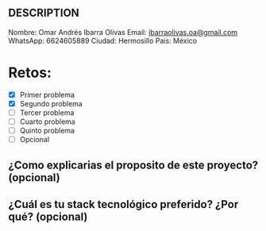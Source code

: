## DESCRIPTION

Nombre: Omar Andrés Ibarra Olivas
Email: ibarraolivas.oa@gmail.com
WhatsApp: 6624605889
Ciudad: Hermosillo
Pais: México

# Retos:
  - [x] Primer problema
  - [x] Segundo problema
  - [ ] Tercer problema
  - [ ] Cuarto problema
  - [ ] Quinto problema
  - [ ] Opcional

## ¿Como explicarias el proposito de este proyecto? (opcional)


## ¿Cuál es tu stack tecnológico preferido? ¿Por qué? (opcional)